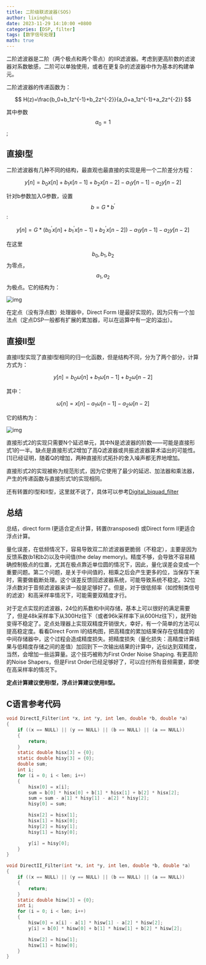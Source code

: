 ```yaml
---
title: 二阶级联滤波器(SOS)
author: lixinghui
date: 2023-11-29 14:10:00 +0800
categories: [DSP, filter]
tags: [数字信号处理]
math: true
---
```


二阶滤波器是二阶（两个极点和两个零点）的IIR滤波器。考虑到更高阶数的滤波器对系数敏感，二阶可以单独使用，或者在更复杂的滤波器中作为基本的构建单元。

二阶滤波器的传递函数为：

$$
H(z)=\frac{b_0+b_1z^{-1}+b_2z^{-2}}{a_0+a_1z^{-1}+a_2z^{-2}}
$$

其中参数$$a_0=1$$;

## 直接I型

二阶滤波器有几种不同的结构，最直观也最直接的实现是用一个二阶差分方程：

$$
y[n]=b_0x[n]+b_1x[n-1]+b_2x[n-2]-a_1y[n-1]-a_2y[n-2]
$$

针对b参数加入G参数，设置$$b=G*b^{'}$$:

$$
y[n]=G*(b_0^{'}x[n]+b_1^{'}x[n-1]+b_2^{'}x[n-2])-a_1y[n-1]-a_2y[n-2]
$$

在这里$$b_0,b_1,b_2$$为零点，$$a_1,a_2$$为极点。它的结构为：

![img](https://upload.wikimedia.org/wikipedia/commons/thumb/c/c3/Biquad_filter_DF-I.svg/400px-Biquad_filter_DF-I.svg.png)

在定点（没有浮点数）处理器中，Direct Form I是最好实现的，因为只有一个加法点（定点DSP一般都有扩展的累加器，可以在运算中有一定的溢出）。

## 直接II型

直接II型实现了直接I型相同的归一化函数，但是结构不同，分为了两个部分，计算方式为：

$$
y[n]=b_0 \omega[n]+b_1 \omega[n-1]+b_2 \omega[n-2]
$$

其中：

$$
\omega[n]=x[n]-a_1 \omega[n-1]-a_2 \omega[n-2]
$$

它的结构为：

![img](https://upload.wikimedia.org/wikipedia/commons/thumb/0/0b/Biquad_filter_DF-IIx.svg/400px-Biquad_filter_DF-IIx.svg.png)

直接形式2的实现只需要N个延迟单元，其中N是滤波器的阶数——可能是直接形式1的一半。缺点是直接形式2增加了高Q滤波器或共振滤波器算术溢出的可能性。[1]已经证明，随着Q的增加，两种直接形式拓扑的舍入噪声都无界地增加。

直接形式2的实现被称为规范形式，因为它使用了最少的延迟、加法器和乘法器，产生的传递函数与直接形式1的实现相同。



还有转置的I型和II型，这里就不说了，具体可以参考[Digital_biquad_filter](https://en.wikipedia.org/wiki/Digital_biquad_filter)



## 总结

总结，direct form I更适合定点计算，转置(transposed) 或Direct form II更适合浮点计算。

量化误差，在低频情况下，容易导致双二阶滤波器更脆弱（不稳定），主要是因为反馈系数(b1和b2)以及中间值(the delay memory)。精度不够，会导致不容易精确控制极点的位置，尤其在极点靠近单位圆的情况下，因此，量化误差会变成一个重要问题。第二个问题，是关于中间值的，相乘之后会产生更多的位，当保存下来时，需要做截断处理。这个误差反馈回滤波器系统，可能导致系统不稳定。32位浮点数对于音频滤波器来讲一般是足够好了。但是，对于很低频率（如控制类信号的滤波）和高采样率情况下，可能需要双精度才行。

对于定点实现的滤波器，24位的系数和中间存储，基本上可以很好的满足需要了，但是48k采样率下从300Hz往下（或者96k采样率下从600Hz往下），就开始变得不稳定了。定点处理器上实现双精度开销很大，幸好，有一个简单的方法可以提高稳定度。看看Direct Form I的结构图，把高精度的累加结果保存在低精度的中间存储器中，这个过程会造成精度损失。把精度损失（量化损失：高精度计算结果与低精度存储之间的差值）加回到下一次输出结果的计算中，近似达到双精度，当然，会增加一些运算量。这个技巧被称为First Order Noise Shaping. 有更高阶的Noise Shapers，但是First Order已经足够好了，可以应付所有音频需要，即使在高采样率的情况下。

**定点计算建议使用I型，浮点计算建议使用II型。**

## C语言参考代码

```c
void DirectI_Filter(int *x, int *y, int len, double *b, double *a)
{
    if ((x == NULL) || (y == NULL) || (b == NULL) || (a == NULL))
    {
        return;
    }
    static double hisx[3] = {0};
    static double hisy[3] = {0};
    double sum;
    int i;
    for (i = 0; i < len; i++)
    {
        hisx[0] = x[i];
        sum = b[0] * hisx[0] + b[1] * hisx[1] + b[2] * hisx[2];
        sum = sum - a[1] * hisy[1] - a[2] * hisy[2];
        hisy[0] = sum;

        hisx[2] = hisx[1];
        hisx[1] = hisx[0];
        hisy[2] = hisy[1];
        hisy[1] = hisy[0];

        y[i] = hisy[0];
    }
}
```

```c
void DirectII_Filter(int *x, int *y, int len, double *b, double *a)
{
    if ((x == NULL) || (y == NULL) || (b == NULL) || (a == NULL))
    {
        return;
    }
    static double hisw[3] = {0};
    int i;
    for (i = 0; i < len; i++)
    {
        hisw[0] = x[i] - a[1] * hisw[1] - a[2] * hisw[2];
        y[i] = b[0] * hisw[0] + b[1] * hisw[1] + b[2] * hisw[2];

        hisw[2] = hisw[1];
        hisw[1] = hisw[0];
    }
}
```